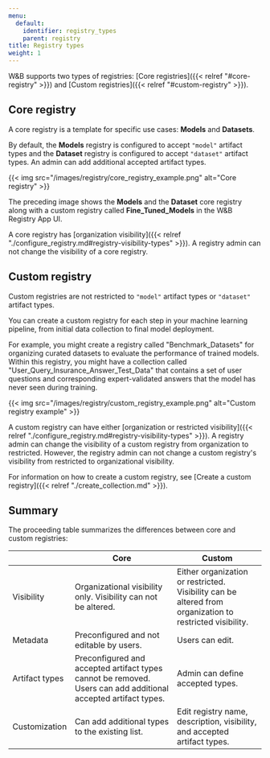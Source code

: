 ```yaml
---
menu:
  default:
    identifier: registry_types
    parent: registry
title: Registry types
weight: 1
---
```


W&B supports two types of registries: [Core registries]({{< relref "#core-registry" >}}) and [Custom registries]({{< relref "#custom-registry" >}}). 

## Core registry
A core registry is a template for specific use cases: **Models** and **Datasets**.

By default, the **Models** registry is configured to accept `"model"` artifact types and the **Dataset** registry is configured to accept `"dataset"` artifact types. An admin can add additional accepted artifact types. 

<!-- For more information about artifact types, see [LINK]. -->

{{< img src="/images/registry/core_registry_example.png" alt="Core registry" >}}

The preceding image shows the **Models** and the **Dataset** core registry along with a custom registry called **Fine_Tuned_Models** in the W&B Registry App UI.

A core registry has [organization visibility]({{< relref "./configure_registry.md#registry-visibility-types" >}}). A registry admin can not change the visibility of a core registry. 

## Custom registry
Custom registries are not restricted to `"model"` artifact types or `"dataset"` artifact types.

You can create a custom registry for each step in your machine learning pipeline, from initial data collection to final model deployment.

For example, you might create a registry called "Benchmark_Datasets" for organizing curated datasets to evaluate the performance of trained models. Within this registry, you might have a collection called "User_Query_Insurance_Answer_Test_Data" that contains a set of user questions and corresponding expert-validated answers that the model has never seen during training. 

{{< img src="/images/registry/custom_registry_example.png" alt="Custom registry example" >}}

A custom registry can have either [organization or restricted visibility]({{< relref "./configure_registry.md#registry-visibility-types" >}}). A registry admin can change the visibility of a custom registry from organization to restricted. However, the registry admin can not change a custom registry's visibility from restricted to organizational visibility.

For information on how to create a custom registry, see [Create a custom registry]({{< relref "./create_collection.md" >}}).


## Summary
The proceeding table summarizes the differences between core and custom registries:

|                | Core  | Custom|
| -------------- | ----- | ----- |
| Visibility     | Organizational visibility only. Visibility can not be altered. | Either organization or restricted. Visibility can be altered from organization to restricted visibility.|
| Metadata       | Preconfigured and not editable by users. | Users can edit.  |
| Artifact types | Preconfigured and accepted artifact types cannot be removed. Users can add additional accepted artifact types. | Admin can define accepted types. |
| Customization    | Can add additional types to the existing list.|  Edit registry name, description, visibility, and accepted artifact types.|